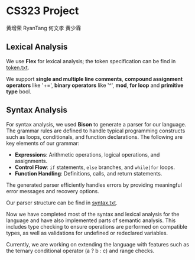 # CS323 Project
黄增荣 RyanTang 何文孝 黄少霖

## Lexical Analysis

We use **Flex** for lexical analysis; the token specification can be find in [token.txt](https://github.com/huangazazaz/CPProject/token.txt).

We support **single and multiple line comments**, **compound assignment operators** like '+=', **binary operators** like '^', **mod**, **for loop** and **primitive type** bool.

## Syntax Analysis

For syntax analysis, we used **Bison** to generate a parser for our language. The grammar rules are defined to handle typical programming constructs such as loops, conditionals, and function declarations. The following are key elements of our grammar:

- **Expressions**: Arithmetic operations, logical operations, and assignments.
- **Control Flow**: `if` statements, `else` branches, and `while|for` loops.
- **Function Handling**: Definitions, calls, and return statements.

The generated parser efficiently handles errors by providing meaningful error messages and recovery options.

Our parser structure can be find in [syntax.txt](https://github.com/huangazazaz/CPProject/syntax.txt).

Now we have completed most of the syntax and lexical analysis for the language and have also implemented parts of semantic analysis. This includes type checking to ensure operations are performed on compatible types, as well as validations for undefined or redeclared variables.

Currently, we are working on extending the language with features such as the ternary conditional operator (a ? b : c) and range checks. 
